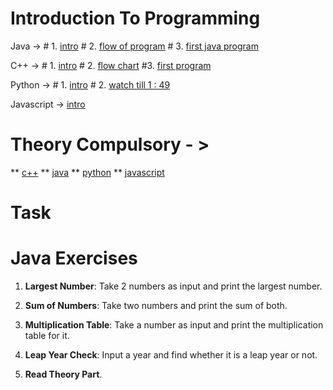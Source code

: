 # Introduction To Programming

 Java       ->  # 1. [intro](https://youtu.be/lhELGQAV4gg?si=hQ6uz1Tm6xmtpw0-) 
               # 2. [flow of program](https://youtu.be/TAtrPoaJ7gc?si=fmCf9nfGoJfOyBiZ)
               # 3. [first java program](https://youtu.be/TAtrPoaJ7gc?si=8cAazLSKuq9BNlyb)

 C++        -> # 1. [intro](https://youtu.be/y3OOaXrFy-Q?si=CBPdo_1lo3xF4H4r)
              # 2. [flow chart](https://youtu.be/H_9MSvTL74g?si=30NFpt1lkl3dtqyf )
              #3. [first program](https://youtu.be/2Gexv2eld4Y?si=FE_zhMWU0ueoI8Yc)

 Python     -> # 1. [intro](https://www.youtube.com/live/a8KNpJYToKE?si=OcS2iIjbeecOk8eo )
                # 2. [watch till 1 : 49](https://youtu.be/fqF9M92jzUo?si=fpv8tpFngDFj7Ryj)

 Javascript ->  [intro](https://youtu.be/ajdRvxDWH4w?si=xT65txgExmLlEFbA)

# Theory Compulsory - > 
** [c++](https://www.geeksforgeeks.org/introduction-to-c-programming-language/?ref=header_search)
** [java](https://www.geeksforgeeks.org/introduction-to-java/?ref=header_search)
** [python](https://www.geeksforgeeks.org/introduction-to-python/?ref=header_search)
** [javascript](https://www.geeksforgeeks.org/learn-data-structures-with-javascript-dsa-tutorial/?ref=header_search)

  #                Task

# Java Exercises

1. **Largest Number**: Take 2 numbers as input and print the largest number.

2. **Sum of Numbers**: Take two numbers and print the sum of both.

3. **Multiplication Table**: Take a number as input and print the multiplication table for it.

4. **Leap Year Check**: Input a year and find whether it is a leap year or not.

5. **Read Theory Part**.

